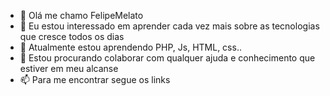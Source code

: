- 👋 Olá me chamo FelipeMelato
- 👀 Eu estou interessado em aprender cada vez mais sobre as tecnologias que cresce todos os dias
- 🌱 Atualmente estou aprendendo PHP, Js, HTML, css..
- 💞️ Estou procurando colaborar com qualquer ajuda e conhecimento que estiver em meu alcanse
- 📫 Para me encontrar segue os links

<!---
FelipeMelato/FelipeMelato is a ✨ special ✨ repository because its `README.md` (this file) appears on your GitHub profile.
You can click the Preview link to take a look at your changes.
--->
